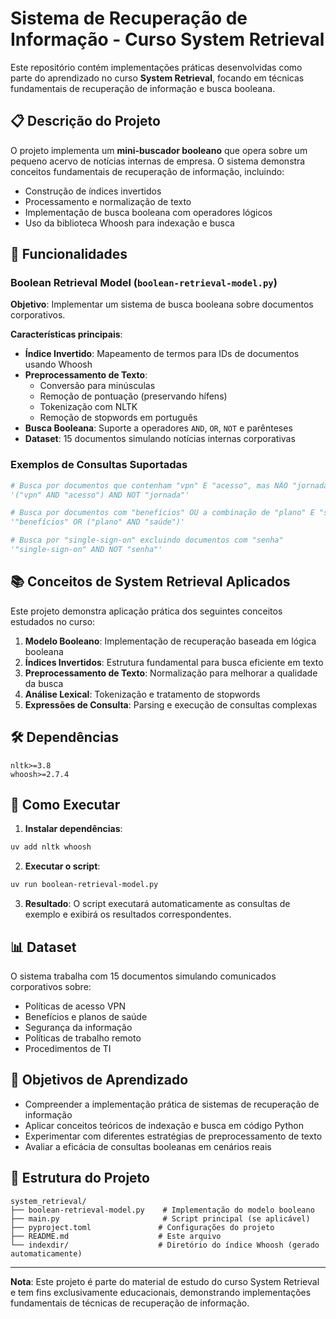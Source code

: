 # Sistema de Recuperação de Informação - Curso System Retrieval

Este repositório contém implementações práticas desenvolvidas como parte do aprendizado no curso **System Retrieval**, focando em técnicas fundamentais de recuperação de informação e busca booleana.

## 📋 Descrição do Projeto

O projeto implementa um **mini-buscador booleano** que opera sobre um pequeno acervo de notícias internas de empresa. O sistema demonstra conceitos fundamentais de recuperação de informação, incluindo:

- Construção de índices invertidos
- Processamento e normalização de texto
- Implementação de busca booleana com operadores lógicos
- Uso da biblioteca Whoosh para indexação e busca

## 🔧 Funcionalidades

### Boolean Retrieval Model (`boolean-retrieval-model.py`)

**Objetivo**: Implementar um sistema de busca booleana sobre documentos corporativos.

**Características principais**:
- **Índice Invertido**: Mapeamento de termos para IDs de documentos usando Whoosh
- **Preprocessamento de Texto**: 
  - Conversão para minúsculas
  - Remoção de pontuação (preservando hífens)
  - Tokenização com NLTK
  - Remoção de stopwords em português
- **Busca Booleana**: Suporte a operadores `AND`, `OR`, `NOT` e parênteses
- **Dataset**: 15 documentos simulando notícias internas corporativas

### Exemplos de Consultas Suportadas

```python
# Busca por documentos que contenham "vpn" E "acesso", mas NÃO "jornada"
'("vpn" AND "acesso") AND NOT "jornada"'

# Busca por documentos com "benefícios" OU a combinação de "plano" E "saúde"
'"benefícios" OR ("plano" AND "saúde")'

# Busca por "single-sign-on" excluindo documentos com "senha"
'"single-sign-on" AND NOT "senha"'
```

## 📚 Conceitos de System Retrieval Aplicados

Este projeto demonstra aplicação prática dos seguintes conceitos estudados no curso:

1. **Modelo Booleano**: Implementação de recuperação baseada em lógica booleana
2. **Índices Invertidos**: Estrutura fundamental para busca eficiente em texto
3. **Preprocessamento de Texto**: Normalização para melhorar a qualidade da busca
4. **Análise Lexical**: Tokenização e tratamento de stopwords
5. **Expressões de Consulta**: Parsing e execução de consultas complexas

## 🛠️ Dependências

```
nltk>=3.8
whoosh>=2.7.4
```

## 🚀 Como Executar

1. **Instalar dependências**:
```bash
uv add nltk whoosh
```

2. **Executar o script**:
```bash
uv run boolean-retrieval-model.py
```

3. **Resultado**: O script executará automaticamente as consultas de exemplo e exibirá os resultados correspondentes.

## 📊 Dataset

O sistema trabalha com 15 documentos simulando comunicados corporativos sobre:
- Políticas de acesso VPN
- Benefícios e planos de saúde
- Segurança da informação
- Políticas de trabalho remoto
- Procedimentos de TI

## 🎯 Objetivos de Aprendizado

- Compreender a implementação prática de sistemas de recuperação de informação
- Aplicar conceitos teóricos de indexação e busca em código Python
- Experimentar com diferentes estratégias de preprocessamento de texto
- Avaliar a eficácia de consultas booleanas em cenários reais

## 📝 Estrutura do Projeto

```
system_retrieval/
├── boolean-retrieval-model.py    # Implementação do modelo booleano
├── main.py                       # Script principal (se aplicável)
├── pyproject.toml               # Configurações do projeto
├── README.md                    # Este arquivo
└── indexdir/                    # Diretório do índice Whoosh (gerado automaticamente)
```

---

**Nota**: Este projeto é parte do material de estudo do curso System Retrieval e tem fins exclusivamente educacionais, demonstrando implementações fundamentais de técnicas de recuperação de informação.
